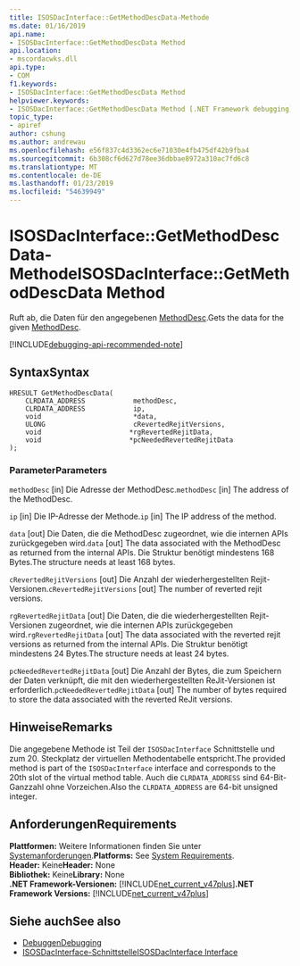 ```yaml
---
title: ISOSDacInterface::GetMethodDescData-Methode
ms.date: 01/16/2019
api.name:
- ISOSDacInterface::GetMethodDescData Method
api.location:
- mscordacwks.dll
api.type:
- COM
f1.keywords:
- ISOSDacInterface::GetMethodDescData Method
helpviewer.keywords:
- ISOSDacInterface::GetMethodDescData Method [.NET Framework debugging]
topic_type:
- apiref
author: cshung
ms.author: andrewau
ms.openlocfilehash: e56f837c4d3362ec6e71030e4fb475df42b9fba4
ms.sourcegitcommit: 6b308cf6d627d78ee36dbbae8972a310ac7fd6c8
ms.translationtype: MT
ms.contentlocale: de-DE
ms.lasthandoff: 01/23/2019
ms.locfileid: "54639949"
---
```

# <a name="isosdacinterfacegetmethoddescdata-method"></a><span data-ttu-id="1c1c5-102">ISOSDacInterface::GetMethodDescData-Methode</span><span class="sxs-lookup"><span data-stu-id="1c1c5-102">ISOSDacInterface::GetMethodDescData Method</span></span>

<span data-ttu-id="1c1c5-103">Ruft ab, die Daten für den angegebenen [MethodDesc](../../../../docs/framework/unmanaged-api/common-data-types-unmanaged-api-reference.md).</span><span class="sxs-lookup"><span data-stu-id="1c1c5-103">Gets the data for the given [MethodDesc](../../../../docs/framework/unmanaged-api/common-data-types-unmanaged-api-reference.md).</span></span>

[!INCLUDE[debugging-api-recommended-note](../../../../includes/debugging-api-recommended-note.md)]

## <a name="syntax"></a><span data-ttu-id="1c1c5-104">Syntax</span><span class="sxs-lookup"><span data-stu-id="1c1c5-104">Syntax</span></span>

```
HRESULT GetMethodDescData(
    CLRDATA_ADDRESS            methodDesc,
    CLRDATA_ADDRESS            ip,
    void                       *data,
    ULONG                      cRevertedRejitVersions,
    void                      *rgRevertedRejitData,
    void                      *pcNeededRevertedRejitData
);
```

### <a name="parameters"></a><span data-ttu-id="1c1c5-105">Parameter</span><span class="sxs-lookup"><span data-stu-id="1c1c5-105">Parameters</span></span>

<span data-ttu-id="1c1c5-106">`methodDesc` [in] Die Adresse der MethodDesc.</span><span class="sxs-lookup"><span data-stu-id="1c1c5-106">`methodDesc` [in] The address of the MethodDesc.</span></span>

<span data-ttu-id="1c1c5-107">`ip` [in] Die IP-Adresse der Methode.</span><span class="sxs-lookup"><span data-stu-id="1c1c5-107">`ip` [in] The IP address of the method.</span></span>

<span data-ttu-id="1c1c5-108">`data` [out] Die Daten, die die MethodDesc zugeordnet, wie die internen APIs zurückgegeben wird.</span><span class="sxs-lookup"><span data-stu-id="1c1c5-108">`data` [out] The data associated with the MethodDesc as returned from the internal APIs.</span></span> <span data-ttu-id="1c1c5-109">Die Struktur benötigt mindestens 168 Bytes.</span><span class="sxs-lookup"><span data-stu-id="1c1c5-109">The structure needs at least 168 bytes.</span></span>

<span data-ttu-id="1c1c5-110">`cRevertedRejitVersions` [out] Die Anzahl der wiederhergestellten Rejit-Versionen.</span><span class="sxs-lookup"><span data-stu-id="1c1c5-110">`cRevertedRejitVersions` [out] The number of reverted rejit versions.</span></span>

<span data-ttu-id="1c1c5-111">`rgRevertedRejitData` [out] Die Daten, die die wiederhergestellten Rejit-Versionen zugeordnet, wie die internen APIs zurückgegeben wird.</span><span class="sxs-lookup"><span data-stu-id="1c1c5-111">`rgRevertedRejitData` [out] The data associated with the reverted rejit versions as returned from the internal APIs.</span></span> <span data-ttu-id="1c1c5-112">Die Struktur benötigt mindestens 24 Bytes.</span><span class="sxs-lookup"><span data-stu-id="1c1c5-112">The structure needs at least 24 bytes.</span></span>

<span data-ttu-id="1c1c5-113">`pcNeededRevertedRejitData` [out] Die Anzahl der Bytes, die zum Speichern der Daten verknüpft, die mit den wiederhergestellten ReJit-Versionen ist erforderlich.</span><span class="sxs-lookup"><span data-stu-id="1c1c5-113">`pcNeededRevertedRejitData` [out] The number of bytes required to store the data associated with the reverted ReJit versions.</span></span>

## <a name="remarks"></a><span data-ttu-id="1c1c5-114">Hinweise</span><span class="sxs-lookup"><span data-stu-id="1c1c5-114">Remarks</span></span>

<span data-ttu-id="1c1c5-115">Die angegebene Methode ist Teil der `ISOSDacInterface` Schnittstelle und zum 20. Steckplatz der virtuellen Methodentabelle entspricht.</span><span class="sxs-lookup"><span data-stu-id="1c1c5-115">The provided method is part of the `ISOSDacInterface` interface and corresponds to the 20th slot of the virtual method table.</span></span> <span data-ttu-id="1c1c5-116">Auch die `CLRDATA_ADDRESS` sind 64-Bit-Ganzzahl ohne Vorzeichen.</span><span class="sxs-lookup"><span data-stu-id="1c1c5-116">Also the `CLRDATA_ADDRESS` are 64-bit unsigned integer.</span></span>

## <a name="requirements"></a><span data-ttu-id="1c1c5-117">Anforderungen</span><span class="sxs-lookup"><span data-stu-id="1c1c5-117">Requirements</span></span>

<span data-ttu-id="1c1c5-118">**Plattformen:** Weitere Informationen finden Sie unter [Systemanforderungen](../../../../docs/framework/get-started/system-requirements.md).</span><span class="sxs-lookup"><span data-stu-id="1c1c5-118">**Platforms:** See [System Requirements](../../../../docs/framework/get-started/system-requirements.md).</span></span>  
<span data-ttu-id="1c1c5-119">**Header:** Keine</span><span class="sxs-lookup"><span data-stu-id="1c1c5-119">**Header:** None</span></span>  
<span data-ttu-id="1c1c5-120">**Bibliothek:** Keine</span><span class="sxs-lookup"><span data-stu-id="1c1c5-120">**Library:** None</span></span>  
<span data-ttu-id="1c1c5-121">**.NET Framework-Versionen:** [!INCLUDE[net_current_v47plus](../../../../includes/net-current-v47plus.md)]</span><span class="sxs-lookup"><span data-stu-id="1c1c5-121">**.NET Framework Versions:** [!INCLUDE[net_current_v47plus](../../../../includes/net-current-v47plus.md)]</span></span>  

## <a name="see-also"></a><span data-ttu-id="1c1c5-122">Siehe auch</span><span class="sxs-lookup"><span data-stu-id="1c1c5-122">See also</span></span>

- [<span data-ttu-id="1c1c5-123">Debuggen</span><span class="sxs-lookup"><span data-stu-id="1c1c5-123">Debugging</span></span>](../../../../docs/framework/unmanaged-api/debugging/index.md)
- [<span data-ttu-id="1c1c5-124">ISOSDacInterface-Schnittstelle</span><span class="sxs-lookup"><span data-stu-id="1c1c5-124">ISOSDacInterface Interface</span></span>](../../../../docs/framework/unmanaged-api/debugging/isosdacinterface-interface.md)
